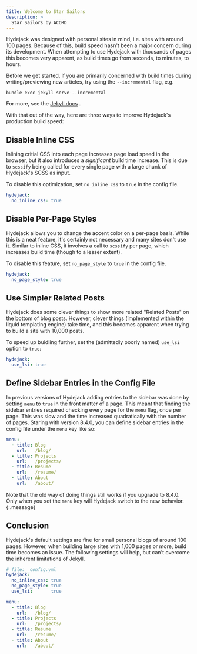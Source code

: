 ```yaml
---
title: Welcome to Star Sailors
description: >
  Star Sailors by ACORD 
---
```


Hydejack was designed with personal sites in mind, i.e. sites with around 100 pages. Because of this, build speed hasn't been a major concern during its development. When attempting to use Hydejack with thousands of pages this becomes very apparent, as build times go from seconds, to minutes, to hours. 

Before we get started, if you are primarily concerned with build times during writing/previewing new articles, try using the `--incremental` flag, e.g.

    bundle exec jekyll serve --incremental

For more, see the [Jekyll docs](https://jekyllrb.com/docs/configuration/#build-command-options) .

With that out of the way, here are three ways to improve Hydejack's production build speed:


## Disable Inline CSS
Inlining critial CSS into each page increases page load speed in the browser, but it also introduces a *significant* build time increase. This is due to `scssify` being called for every single page with a large chunk of Hydejack's SCSS as input.

To disable this optimization, set `no_inline_css` to `true` in the config file.

```yml
hydejack:
  no_inline_css: true
```

## Disable Per-Page Styles
Hydejack allows you to change the accent color on a per-page basis. While this is a neat feature, it's certainly not necessary and many sites don't use it. Similar to inline CSS, it involves a call to `scssify` per page, which increases build time (though to a lesser extent).

To disable this feature, set `no_page_style` to `true` in the config file.

```yml
hydejack:
  no_page_style: true
```

## Use Simpler Related Posts

Hydejack does some clever things to show more related "Related Posts" on the bottom of blog posts. However, clever things (implemented within the liquid templating engine) take time, and this becomes apparent when trying to build a site with 10,000 posts.

To speed up buidling further, set the (admittedly poorly named) `use_lsi` option to `true`:

```yml
hydejack:
  use_lsi: true
```

## Define Sidebar Entries in the Config File
In previous versions of Hydejack adding entries to the sidebar was done by setting `menu` to `true` in the front matter of a page. This meant that finding the sidebar entries required checking every page for the `menu` flag, once per page. This was slow and the time increased quadratically with the number of pages. 
Staring with version 8.4.0, you can define sidebar entries in the config file under the `menu` key like so:

```yml
menu:
  - title: Blog
    url:   /blog/
  - title: Projects
    url:   /projects/
  - title: Resume
    url:   /resume/
  - title: About
    url:   /about/
```

Note that the old way of doing things still works if you upgrade to 8.4.0. Only when you set the `menu` key will Hydejack switch to the new behavior.
{:.message}


## Conclusion
Hydejack's default settings are fine for small personal blogs of around 100 pages. However, when building large sites with 1,000 pages or more, build time becomes an issue. The following settings will help, but can't overcome the inherent limitations of Jekyll.

```yml
# file: _config.yml
hydejack:
  no_inline_css: true
  no_page_style: true
  use_lsi:       true

menu:
  - title: Blog
    url:   /blog/
  - title: Projects
    url:   /projects/
  - title: Resume
    url:   /resume/
  - title: About
    url:   /about/
```

